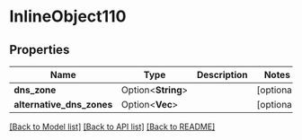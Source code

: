 # InlineObject110

## Properties

Name | Type | Description | Notes
------------ | ------------- | ------------- | -------------
**dns_zone** | Option<**String**> |  | [optional]
**alternative_dns_zones** | Option<**Vec<String>**> |  | [optional]

[[Back to Model list]](../README.md#documentation-for-models) [[Back to API list]](../README.md#documentation-for-api-endpoints) [[Back to README]](../README.md)


